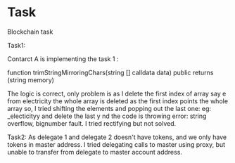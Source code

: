 # Task
Blockchain task


Task1:

Contarct A is implementing the task 1 :

function trimStringMirroringChars(string [] calldata data) public returns (string memory)

The logic is correct, only problem is as I delete the first index of array say e from electricity the whole array is deleted as the first index points the whole array
so, I tried shifting the elements and popping out the last one: eg: _electicityy and delete the last y nd the code is throwing error: string overflow, bignumber fault.
I tried rectifying but not solved.

Task2:
As delegate 1 and delegate 2 doesn't have tokens, and we only have tokens in master address. I tried delegating calls to master using proxy, but unable to transfer from delegate to master account address. 
